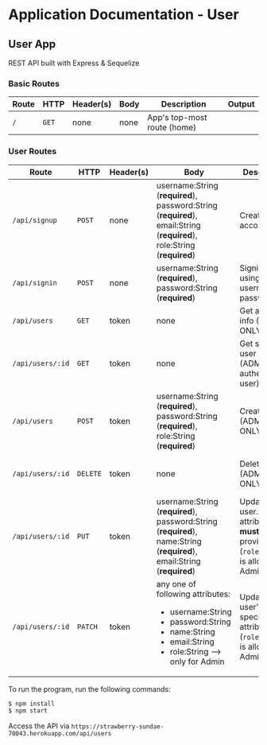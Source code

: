 # Application Documentation - User

## User App

REST API built with Express & Sequelize

### Basic Routes

| Route | HTTP  | Header(s) | Body | Description                 | Output |
| ----- | ----- | --------- | ---- | --------------------------- | ------ |
| `/`   | `GET` | none      | none | App's top-most route (home) |        |

### User Routes

| Route            | HTTP     | Header(s) | Body                                                                                                                                                                       | Description                                                                                   | Output                                   |
| ---------------- | -------- | --------- | -------------------------------------------------------------------------------------------------------------------------------------------------------------------------- | --------------------------------------------------------------------------------------------- | ---------------------------------------- |
| `/api/signup`    | `POST`   | none      | username:String (**required**), password:String (**required**), email:String (**required**), role:String (**required**)                                                    | Create new account                                                                            | created user object                      |
| `/api/signin`    | `POST`   | none      | username:String (**required**), password:String (**required**)                                                                                                             | Signing in using username & password                                                          | JWT token                                |
| `/api/users`     | `GET`    | token     | none                                                                                                                                                                       | Get all users info (ADMIN ONLY)                                                               | array of User objects                    |
| `/api/users/:id` | `GET`    | token     | none                                                                                                                                                                       | Get single user info (ADMIN & authenticated user)                                             | User object                              |
| `/api/users`     | `POST`   | token     | username:String (**required**), password:String (**required**), role:String (**required**)                                                                                 | Create a user (ADMIN ONLY)                                                                    | User object that has been inserted in DB |
| `/api/users/:id` | `DELETE` | token     | none                                                                                                                                                                       | Delete a user (ADMIN ONLY)                                                                    | ID of the deleted user                   |
| `/api/users/:id` | `PUT`    | token     | username:String (**required**), password:String (**required**), name:String (**required**), email:String (**required**)                                                    | Update a user. All attributes **must** be provided. (`role` update is allowed for Admin only) | ID of the updated user                   |
| `/api/users/:id` | `PATCH`  | token     | any one of following attributes: <ul><li>username:String</li><li>password:String</li><li>name:String</li><li>email:String</li><li>role:String --> only for Admin</li></ul> | Update a user's specific attribute (`role` update is allowed for Admin only)                  |                                          | ID of the updated user |

To run the program, run the following commands:

```bash
$ npm install
$ npm start
```

Access the API via `https://strawberry-sundae-70043.herokuapp.com/api/users`
